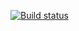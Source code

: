 [![Build status](https://ci.appveyor.com/api/projects/status/bnei8y74d587hdm3?svg=true)](https://ci.appveyor.com/project/GLM-Alyona/validator)